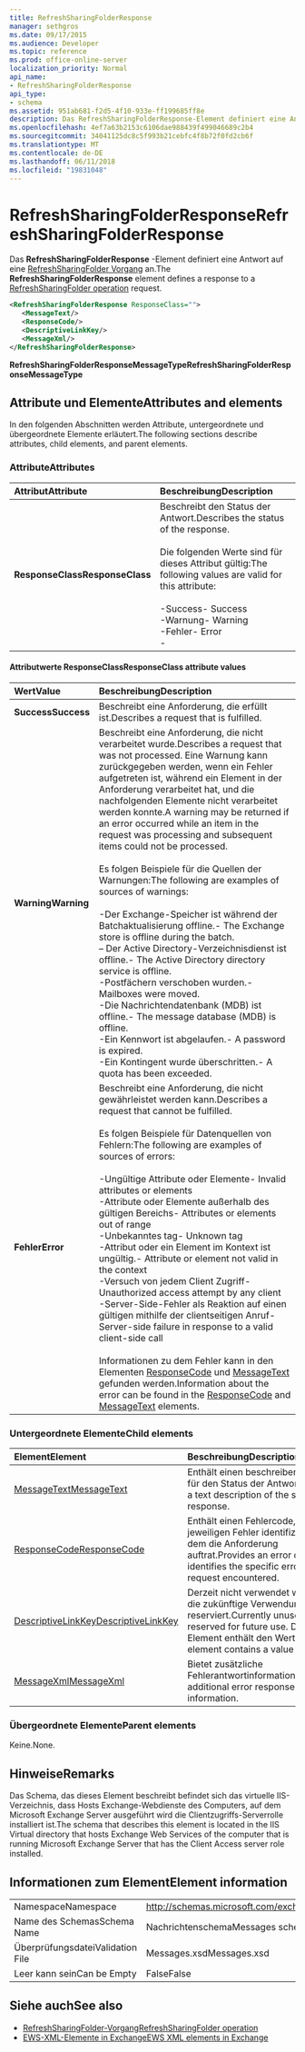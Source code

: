 ```yaml
---
title: RefreshSharingFolderResponse
manager: sethgros
ms.date: 09/17/2015
ms.audience: Developer
ms.topic: reference
ms.prod: office-online-server
localization_priority: Normal
api_name:
- RefreshSharingFolderResponse
api_type:
- schema
ms.assetid: 951ab681-f2d5-4f10-933e-ff199685ff8e
description: Das RefreshSharingFolderResponse-Element definiert eine Antwort auf eine RefreshSharingFolder Vorgang an.
ms.openlocfilehash: 4ef7a63b2153c6106dae988439f499046689c2b4
ms.sourcegitcommit: 34041125dc8c5f993b21cebfc4f8b72f0fd2cb6f
ms.translationtype: MT
ms.contentlocale: de-DE
ms.lasthandoff: 06/11/2018
ms.locfileid: "19831048"
---
```

# <a name="refreshsharingfolderresponse"></a><span data-ttu-id="dc674-103">RefreshSharingFolderResponse</span><span class="sxs-lookup"><span data-stu-id="dc674-103">RefreshSharingFolderResponse</span></span>

<span data-ttu-id="dc674-104">Das **RefreshSharingFolderResponse** -Element definiert eine Antwort auf eine [RefreshSharingFolder Vorgang](refreshsharingfolder-operation.md) an.</span><span class="sxs-lookup"><span data-stu-id="dc674-104">The **RefreshSharingFolderResponse** element defines a response to a [RefreshSharingFolder operation](refreshsharingfolder-operation.md) request.</span></span> 
  
```xml
<RefreshSharingFolderResponse ResponseClass="">
   <MessageText/>
   <ResponseCode/>
   <DescriptiveLinkKey/>
   <MessageXml/>
</RefreshSharingFolderResponse>
```

 <span data-ttu-id="dc674-105">**RefreshSharingFolderResponseMessageType**</span><span class="sxs-lookup"><span data-stu-id="dc674-105">**RefreshSharingFolderResponseMessageType**</span></span>
## <a name="attributes-and-elements"></a><span data-ttu-id="dc674-106">Attribute und Elemente</span><span class="sxs-lookup"><span data-stu-id="dc674-106">Attributes and elements</span></span>

<span data-ttu-id="dc674-107">In den folgenden Abschnitten werden Attribute, untergeordnete und übergeordnete Elemente erläutert.</span><span class="sxs-lookup"><span data-stu-id="dc674-107">The following sections describe attributes, child elements, and parent elements.</span></span>
  
### <a name="attributes"></a><span data-ttu-id="dc674-108">Attribute</span><span class="sxs-lookup"><span data-stu-id="dc674-108">Attributes</span></span>

|<span data-ttu-id="dc674-109">**Attribut**</span><span class="sxs-lookup"><span data-stu-id="dc674-109">**Attribute**</span></span>|<span data-ttu-id="dc674-110">**Beschreibung**</span><span class="sxs-lookup"><span data-stu-id="dc674-110">**Description**</span></span>|
|:-----|:-----|
|<span data-ttu-id="dc674-111">**ResponseClass**</span><span class="sxs-lookup"><span data-stu-id="dc674-111">**ResponseClass**</span></span> <br/> | <span data-ttu-id="dc674-112">Beschreibt den Status der Antwort.</span><span class="sxs-lookup"><span data-stu-id="dc674-112">Describes the status of the response.</span></span> <br/><br/><span data-ttu-id="dc674-113">Die folgenden Werte sind für dieses Attribut gültig:</span><span class="sxs-lookup"><span data-stu-id="dc674-113">The following values are valid for this attribute:</span></span>  <br/><br/><span data-ttu-id="dc674-114">-Success</span><span class="sxs-lookup"><span data-stu-id="dc674-114">-  Success</span></span>  <br/><span data-ttu-id="dc674-115">-Warnung</span><span class="sxs-lookup"><span data-stu-id="dc674-115">-  Warning</span></span>  <br/><span data-ttu-id="dc674-116">-Fehler</span><span class="sxs-lookup"><span data-stu-id="dc674-116">-  Error</span></span>  <br/>- |
   
#### <a name="responseclass-attribute-values"></a><span data-ttu-id="dc674-117">Attributwerte ResponseClass</span><span class="sxs-lookup"><span data-stu-id="dc674-117">ResponseClass attribute values</span></span>

|<span data-ttu-id="dc674-118">**Wert**</span><span class="sxs-lookup"><span data-stu-id="dc674-118">**Value**</span></span>|<span data-ttu-id="dc674-119">**Beschreibung**</span><span class="sxs-lookup"><span data-stu-id="dc674-119">**Description**</span></span>|
|:-----|:-----|
|<span data-ttu-id="dc674-120">**Success**</span><span class="sxs-lookup"><span data-stu-id="dc674-120">**Success**</span></span> <br/> |<span data-ttu-id="dc674-121">Beschreibt eine Anforderung, die erfüllt ist.</span><span class="sxs-lookup"><span data-stu-id="dc674-121">Describes a request that is fulfilled.</span></span>  <br/> |
|<span data-ttu-id="dc674-122">**Warning**</span><span class="sxs-lookup"><span data-stu-id="dc674-122">**Warning**</span></span> <br/> | <span data-ttu-id="dc674-123">Beschreibt eine Anforderung, die nicht verarbeitet wurde.</span><span class="sxs-lookup"><span data-stu-id="dc674-123">Describes a request that was not processed.</span></span> <span data-ttu-id="dc674-124">Eine Warnung kann zurückgegeben werden, wenn ein Fehler aufgetreten ist, während ein Element in der Anforderung verarbeitet hat, und die nachfolgenden Elemente nicht verarbeitet werden konnte.</span><span class="sxs-lookup"><span data-stu-id="dc674-124">A warning may be returned if an error occurred while an item in the request was processing and subsequent items could not be processed.</span></span> <br/><br/><span data-ttu-id="dc674-125">Es folgen Beispiele für die Quellen der Warnungen:</span><span class="sxs-lookup"><span data-stu-id="dc674-125">The following are examples of sources of warnings:</span></span> <br/> <br/><span data-ttu-id="dc674-126">-Der Exchange-Speicher ist während der Batchaktualisierung offline.</span><span class="sxs-lookup"><span data-stu-id="dc674-126">-  The Exchange store is offline during the batch.</span></span>  <br/><span data-ttu-id="dc674-127">– Der Active Directory-Verzeichnisdienst ist offline.</span><span class="sxs-lookup"><span data-stu-id="dc674-127">-  The Active Directory directory service is offline.</span></span>  <br/><span data-ttu-id="dc674-128">-Postfächern verschoben wurden.</span><span class="sxs-lookup"><span data-stu-id="dc674-128">-  Mailboxes were moved.</span></span>  <br/><span data-ttu-id="dc674-129">-Die Nachrichtendatenbank (MDB) ist offline.</span><span class="sxs-lookup"><span data-stu-id="dc674-129">-  The message database (MDB) is offline.</span></span>  <br/><span data-ttu-id="dc674-130">-Ein Kennwort ist abgelaufen.</span><span class="sxs-lookup"><span data-stu-id="dc674-130">-  A password is expired.</span></span>  <br/><span data-ttu-id="dc674-131">-Ein Kontingent wurde überschritten.</span><span class="sxs-lookup"><span data-stu-id="dc674-131">-  A quota has been exceeded.</span></span>  <br/> |
|<span data-ttu-id="dc674-132">**Fehler**</span><span class="sxs-lookup"><span data-stu-id="dc674-132">**Error**</span></span> <br/> | <span data-ttu-id="dc674-133">Beschreibt eine Anforderung, die nicht gewährleistet werden kann.</span><span class="sxs-lookup"><span data-stu-id="dc674-133">Describes a request that cannot be fulfilled.</span></span><br/><br/> <span data-ttu-id="dc674-134">Es folgen Beispiele für Datenquellen von Fehlern:</span><span class="sxs-lookup"><span data-stu-id="dc674-134">The following are examples of sources of errors:</span></span>  <br/><br/><span data-ttu-id="dc674-135">-Ungültige Attribute oder Elemente</span><span class="sxs-lookup"><span data-stu-id="dc674-135">-  Invalid attributes or elements</span></span>  <br/><span data-ttu-id="dc674-136">-Attribute oder Elemente außerhalb des gültigen Bereichs</span><span class="sxs-lookup"><span data-stu-id="dc674-136">-  Attributes or elements out of range</span></span>  <br/><span data-ttu-id="dc674-137">-Unbekanntes tag</span><span class="sxs-lookup"><span data-stu-id="dc674-137">-  Unknown tag</span></span>  <br/><span data-ttu-id="dc674-138">-Attribut oder ein Element im Kontext ist ungültig.</span><span class="sxs-lookup"><span data-stu-id="dc674-138">-  Attribute or element not valid in the context</span></span>  <br/><span data-ttu-id="dc674-139">-Versuch von jedem Client Zugriff</span><span class="sxs-lookup"><span data-stu-id="dc674-139">-  Unauthorized access attempt by any client</span></span>  <br/><span data-ttu-id="dc674-140">-Server-Side-Fehler als Reaktion auf einen gültigen mithilfe der clientseitigen Anruf</span><span class="sxs-lookup"><span data-stu-id="dc674-140">-  Server-side failure in response to a valid client-side call</span></span>  <br/>  <br/><span data-ttu-id="dc674-141">Informationen zu dem Fehler kann in den Elementen [ResponseCode](responsecode.md) und [MessageText](messagetext.md) gefunden werden.</span><span class="sxs-lookup"><span data-stu-id="dc674-141">Information about the error can be found in the [ResponseCode](responsecode.md) and [MessageText](messagetext.md) elements.</span></span>  <br/> |
   
### <a name="child-elements"></a><span data-ttu-id="dc674-142">Untergeordnete Elemente</span><span class="sxs-lookup"><span data-stu-id="dc674-142">Child elements</span></span>

|<span data-ttu-id="dc674-143">**Element**</span><span class="sxs-lookup"><span data-stu-id="dc674-143">**Element**</span></span>|<span data-ttu-id="dc674-144">**Beschreibung**</span><span class="sxs-lookup"><span data-stu-id="dc674-144">**Description**</span></span>|
|:-----|:-----|
|[<span data-ttu-id="dc674-145">MessageText</span><span class="sxs-lookup"><span data-stu-id="dc674-145">MessageText</span></span>](messagetext.md) <br/> |<span data-ttu-id="dc674-146">Enthält einen beschreibenden Text für den Status der Antwort.</span><span class="sxs-lookup"><span data-stu-id="dc674-146">Provides a text description of the status of the response.</span></span>  <br/> |
|[<span data-ttu-id="dc674-147">ResponseCode</span><span class="sxs-lookup"><span data-stu-id="dc674-147">ResponseCode</span></span>](responsecode.md) <br/> |<span data-ttu-id="dc674-148">Enthält einen Fehlercode, der den jeweiligen Fehler identifiziert, bei dem die Anforderung auftrat.</span><span class="sxs-lookup"><span data-stu-id="dc674-148">Provides an error code that identifies the specific error that the request encountered.</span></span>  <br/> |
|[<span data-ttu-id="dc674-149">DescriptiveLinkKey</span><span class="sxs-lookup"><span data-stu-id="dc674-149">DescriptiveLinkKey</span></span>](descriptivelinkkey.md) <br/> |<span data-ttu-id="dc674-150">Derzeit nicht verwendet wird und für die zukünftige Verwendung reserviert.</span><span class="sxs-lookup"><span data-stu-id="dc674-150">Currently unused and reserved for future use.</span></span> <span data-ttu-id="dc674-151">Dieses Element enthält den Wert 0.</span><span class="sxs-lookup"><span data-stu-id="dc674-151">This element contains a value of 0.</span></span>  <br/> |
|[<span data-ttu-id="dc674-152">MessageXml</span><span class="sxs-lookup"><span data-stu-id="dc674-152">MessageXml</span></span>](messagexml.md) <br/> |<span data-ttu-id="dc674-153">Bietet zusätzliche Fehlerantwortinformationen.</span><span class="sxs-lookup"><span data-stu-id="dc674-153">Provides additional error response information.</span></span>  <br/> |
   
### <a name="parent-elements"></a><span data-ttu-id="dc674-154">Übergeordnete Elemente</span><span class="sxs-lookup"><span data-stu-id="dc674-154">Parent elements</span></span>

<span data-ttu-id="dc674-155">Keine.</span><span class="sxs-lookup"><span data-stu-id="dc674-155">None.</span></span>
  
## <a name="remarks"></a><span data-ttu-id="dc674-156">Hinweise</span><span class="sxs-lookup"><span data-stu-id="dc674-156">Remarks</span></span>

<span data-ttu-id="dc674-157">Das Schema, das dieses Element beschreibt befindet sich das virtuelle IIS-Verzeichnis, dass Hosts Exchange-Webdienste des Computers, auf dem Microsoft Exchange Server ausgeführt wird die Clientzugriffs-Serverrolle installiert ist.</span><span class="sxs-lookup"><span data-stu-id="dc674-157">The schema that describes this element is located in the IIS Virtual directory that hosts Exchange Web Services of the computer that is running Microsoft Exchange Server that has the Client Access server role installed.</span></span>
  
## <a name="element-information"></a><span data-ttu-id="dc674-158">Informationen zum Element</span><span class="sxs-lookup"><span data-stu-id="dc674-158">Element information</span></span>

|||
|:-----|:-----|
|<span data-ttu-id="dc674-159">Namespace</span><span class="sxs-lookup"><span data-stu-id="dc674-159">Namespace</span></span>  <br/> |http://schemas.microsoft.com/exchange/services/2006/messages  <br/> |
|<span data-ttu-id="dc674-160">Name des Schemas</span><span class="sxs-lookup"><span data-stu-id="dc674-160">Schema Name</span></span>  <br/> |<span data-ttu-id="dc674-161">Nachrichtenschema</span><span class="sxs-lookup"><span data-stu-id="dc674-161">Messages schema</span></span>  <br/> |
|<span data-ttu-id="dc674-162">Überprüfungsdatei</span><span class="sxs-lookup"><span data-stu-id="dc674-162">Validation File</span></span>  <br/> |<span data-ttu-id="dc674-163">Messages.xsd</span><span class="sxs-lookup"><span data-stu-id="dc674-163">Messages.xsd</span></span>  <br/> |
|<span data-ttu-id="dc674-164">Leer kann sein</span><span class="sxs-lookup"><span data-stu-id="dc674-164">Can be Empty</span></span>  <br/> |<span data-ttu-id="dc674-165">False</span><span class="sxs-lookup"><span data-stu-id="dc674-165">False</span></span>  <br/> |
   
## <a name="see-also"></a><span data-ttu-id="dc674-166">Siehe auch</span><span class="sxs-lookup"><span data-stu-id="dc674-166">See also</span></span>

- [<span data-ttu-id="dc674-167">RefreshSharingFolder-Vorgang</span><span class="sxs-lookup"><span data-stu-id="dc674-167">RefreshSharingFolder operation</span></span>](refreshsharingfolder-operation.md)
- [<span data-ttu-id="dc674-168">EWS-XML-Elemente in Exchange</span><span class="sxs-lookup"><span data-stu-id="dc674-168">EWS XML elements in Exchange</span></span>](ews-xml-elements-in-exchange.md)

